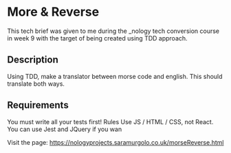 # More & Reverse

This tech brief was given to me during the \_nology tech conversion course in week 9 with the target of being created using TDD approach.

## Description

Using TDD, make a translator between morse code and english. This should translate both ways.

## Requirements

You must write all your tests first!
Rules
Use JS / HTML / CSS, not React.
You can use Jest and JQuery if you wan

Visit the page: https://nologyprojects.saramurgolo.co.uk/morseReverse.html
